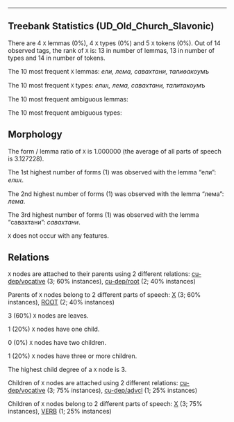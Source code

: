 

--------------------------------------------------------------------------------

## Treebank Statistics (UD_Old_Church_Slavonic)

There are 4 `X` lemmas (0%), 4 `X` types (0%) and 5 `X` tokens (0%).
Out of 14 observed tags, the rank of `X` is: 13 in number of lemmas, 13 in number of types and 14 in number of tokens.

The 10 most frequent `X` lemmas: <em>ели, лема, савахтани, талиѳакоумъ</em>

The 10 most frequent `X` types:  <em>елѡꙇ, лема, савахтани, талитакоумъ</em>

The 10 most frequent ambiguous lemmas: 

The 10 most frequent ambiguous types:  



## Morphology

The form / lemma ratio of `X` is 1.000000 (the average of all parts of speech is 3.127228).

The 1st highest number of forms (1) was observed with the lemma “ели”: <em>елѡꙇ</em>.

The 2nd highest number of forms (1) was observed with the lemma “лема”: <em>лема</em>.

The 3rd highest number of forms (1) was observed with the lemma “савахтани”: <em>савахтани</em>.

`X` does not occur with any features.


## Relations

`X` nodes are attached to their parents using 2 different relations: [cu-dep/vocative]() (3; 60% instances), [cu-dep/root]() (2; 40% instances)

Parents of `X` nodes belong to 2 different parts of speech: [X]() (3; 60% instances), [ROOT]() (2; 40% instances)

3 (60%) `X` nodes are leaves.

1 (20%) `X` nodes have one child.

0 (0%) `X` nodes have two children.

1 (20%) `X` nodes have three or more children.

The highest child degree of a `X` node is 3.

Children of `X` nodes are attached using 2 different relations: [cu-dep/vocative]() (3; 75% instances), [cu-dep/advcl]() (1; 25% instances)

Children of `X` nodes belong to 2 different parts of speech: [X]() (3; 75% instances), [VERB]() (1; 25% instances)

